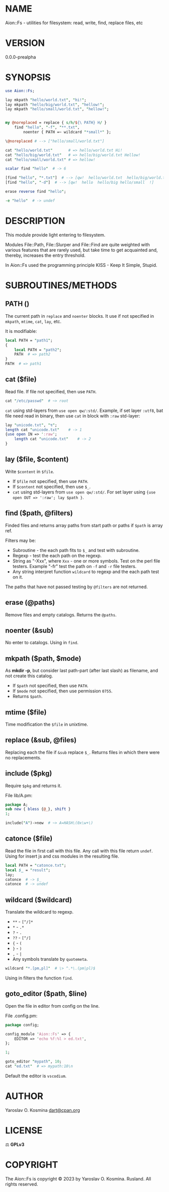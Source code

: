 # NAME

Aion::Fs - utilities for filesystem: read, write, find, replace files, etc

# VERSION

0.0.0-prealpha

# SYNOPSIS

```perl
use Aion::Fs;

lay mkpath "hello/world.txt", "hi!";
lay mkpath "hello/big/world.txt", "hellow!";
lay mkpath "hello/small/world.txt", "hellow!";


my @noreplaced = replace { s/h/${\ PATH} H/ }
    find "hello", "-f", "**.txt",
        noenter { PATH =~ wildcard "*small*" };

\@noreplaced # --> ["hello/small/world.txt"]

cat "hello/world.txt"       # => hello/world.txt Hi!
cat "hello/big/world.txt"   # => hello/big/world.txt Hellow!
cat "hello/small/world.txt" # => hellow!

scalar find "hello"  # -> 6

[find "hello", "*.txt"]  # --> [qw!  hello/world.txt  hello/big/world.txt  hello/small/world.txt  !]
[find "hello", "-d"]  # --> [qw!  hello  hello/big hello/small  !]

erase reverse find "hello";

-e "hello"  # -> undef
```

# DESCRIPTION

This module provide light entering to filesystem.

Modules File::Path, File::Slurper and
File::Find are quite weighted with various features that are rarely used, but take time to get acquainted and, thereby, increases the entry threshold.

In Aion::Fs used the programming principle KISS - Keep It Simple, Stupid.

# SUBROUTINES/METHODS

## PATH ()

The current path in `replace` and `noenter` blocks. It use if not specified in `mkpath`, `mtime`, `cat`, `lay`, etc.

It is modifiable:

```perl
local PATH = "path1";
{
    local PATH = "path2";
    PATH  # => path2
}
PATH  # => path1
```

## cat ($file)

Read file. If file not specified, then use `PATH`.

```perl
cat "/etc/passwd"  # ~> root
```

`cat` using std-layers from `use open qw/:std/`. Example, if set layer `:utf8`, bat file need read in binary, then use `cat` in block with `:raw` std-layer:

```perl
lay "unicode.txt", "↯";
length cat "unicode.txt"    # -> 1
{use open IN => ':raw';
    length cat "unicode.txt"    # -> 2
}
```

## lay ($file, $content)

Write `$content` in `$file`.

* If `$file` not specified, then use `PATH`.
* If `$content` not specified, then use `$_`.
* `cat` using std-layers from `use open qw/:std/`. For set layer using `{use open OUT => ':raw'; lay $path }`.

## find ($path, @filters)

Finded files and returns array paths from start path or paths if `$path` is array ref.

Filters may be:

* Subroutine - the each path fits to `$_` and test with subroutine.
* Regexp - test the each path on the regexp.
* String as "-Xxx", where `Xxx` - one or more symbols. Test on the perl file testers. Example "-fr" test the path on `-f` and `-r` file testers.
* Any string interpret function `wildcard` to regexp and the each path test on it.

The paths that have not passed testing by `@filters` are not returned.

## erase (@paths)

Remove files and empty catalogs. Returns the `@paths`.

## noenter (&sub)

No enter to catalogs. Using in `find`.

## mkpath ($path, $mode)

As **mkdir -p**, but consider last path-part (after last slash) as filename, and not create this catalog.

* If `$path` not specified, then use `PATH`.
* If `$mode` not specified, then use permission `0755`.
* Returns `$path`.

## mtime ($file)

Time modification the `$file` in unixtime.

## replace (&sub, @files)

Replacing each the file if `&sub` replace `$_`. Returns files in which there were no replacements.

## include ($pkg)

Require `$pkg` and returns it.

File lib/A.pm:
```perl
package A;
sub new { bless {@_}, shift }
1;
```

```perl
include("A")->new  # ~> A=HASH\(0x\w+\)
```

## catonce ($file)

Read the file in first call with this file. Any call with this file return `undef`. Using for insert js and css modules in the resulting file.

```perl
local PATH = "catonce.txt";
local $_ = "result";
lay;
catonce  # -> $_
catonce  # -> undef
```

## wildcard ($wildcard)

Translate the wildcard to regexp.

* `**` - `[^/]*`
* `*` - `.*`
* `?` - `.`
* `??` - `[^/]`
* `{` - `(`
* `}` - `)`
* `,` - `|`
* Any symbols translate by `quotemeta`.

```perl
wildcard "*.[pm,pl]"  # \> ^.*\.(pm|pl)$
```

Using in filters the function `find`.

## goto_editor ($path, $line)

Open the file in editor from config on the line.

File .config.pm:
```perl
package config;

config_module 'Aion::Fs' => {
    EDITOR => 'echo %f:%l > ed.txt',
};

1;
```

```perl
goto_editor "mypath", 10;
cat "ed.txt"  # => mypath:10\n
```

Default the editor is `vscodium`.

# AUTHOR

Yaroslav O. Kosmina [dart@cpan.org](dart@cpan.org)

# LICENSE

⚖ **GPLv3**

# COPYRIGHT

The Aion::Fs is copyright © 2023 by Yaroslav O. Kosmina. Rusland. All rights reserved.

